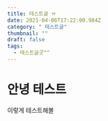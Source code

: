 ```yaml
---
title: 테스트글 ㅠ
date: 2021-04-06T17:22:00.984Z
category: " 테스트글"
thumbnail: ""
draft: false
tags:
  - 테스트글굿^^
---
```

# 안녕 테스트

이렇게 테스트해볼